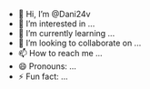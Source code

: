 - 👋 Hi, I’m @Dani24v
- 👀 I’m interested in ...
- 🌱 I’m currently learning ...
- 💞️ I’m looking to collaborate on ...
- 📫 How to reach me ...
- 😄 Pronouns: ...
- ⚡ Fun fact: ...

<!---
Dani24v/Dani24v is a ✨ special ✨ repository because its `README.md` (this file) appears on your GitHub profile.
You can click the Preview link to take a look at your changes.
--->
